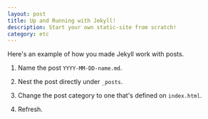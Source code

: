 ```yaml
---
layout: post
title: Up and Running with Jekyll!
description: Start your own static-site from scratch!
category: etc
---
```


Here's an example of how you made Jekyll work with posts.

1. Name the post `YYYY-MM-DD-name.md`.

2. Nest the post directly under `_posts`.

3. Change the post category to one that's defined on `index.html`.

4. Refresh.